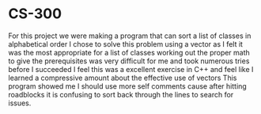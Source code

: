 # CS-300
For this project we were making a program that can sort a list of classes in alphabetical order
I chose to solve this problem using a vector as I felt it was the most appropriate for a list of classes 
working out the proper math to give the prerequisites was very difficult for me and took numerous tries before I succeeded 
I feel this was a excellent exercise in C++ and feel like I learned a compressive amount about the effective use of vectors 
This program showed me I should use more self comments cause after hitting roadblocks it is confusing to sort back through the lines to search for issues.
